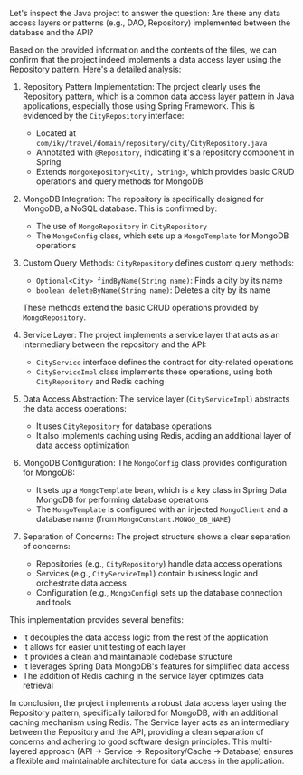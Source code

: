 Let's inspect the Java project to answer the question: Are there any data access layers or patterns (e.g., DAO, Repository) implemented between the database and the API?

Based on the provided information and the contents of the files, we can confirm that the project indeed implements a data access layer using the Repository pattern. Here's a detailed analysis:

1. Repository Pattern Implementation:
   The project clearly uses the Repository pattern, which is a common data access layer pattern in Java applications, especially those using Spring Framework. This is evidenced by the `CityRepository` interface:

   - Located at `com/iky/travel/domain/repository/city/CityRepository.java`
   - Annotated with `@Repository`, indicating it's a repository component in Spring
   - Extends `MongoRepository<City, String>`, which provides basic CRUD operations and query methods for MongoDB

2. MongoDB Integration:
   The repository is specifically designed for MongoDB, a NoSQL database. This is confirmed by:

   - The use of `MongoRepository` in `CityRepository`
   - The `MongoConfig` class, which sets up a `MongoTemplate` for MongoDB operations

3. Custom Query Methods:
   `CityRepository` defines custom query methods:
   - `Optional<City> findByName(String name)`: Finds a city by its name
   - `boolean deleteByName(String name)`: Deletes a city by its name

   These methods extend the basic CRUD operations provided by `MongoRepository`.

4. Service Layer:
   The project implements a service layer that acts as an intermediary between the repository and the API:

   - `CityService` interface defines the contract for city-related operations
   - `CityServiceImpl` class implements these operations, using both `CityRepository` and Redis caching

5. Data Access Abstraction:
   The service layer (`CityServiceImpl`) abstracts the data access operations:
   - It uses `CityRepository` for database operations
   - It also implements caching using Redis, adding an additional layer of data access optimization

6. MongoDB Configuration:
   The `MongoConfig` class provides configuration for MongoDB:
   - It sets up a `MongoTemplate` bean, which is a key class in Spring Data MongoDB for performing database operations
   - The `MongoTemplate` is configured with an injected `MongoClient` and a database name (from `MongoConstant.MONGO_DB_NAME`)

7. Separation of Concerns:
   The project structure shows a clear separation of concerns:
   - Repositories (e.g., `CityRepository`) handle data access operations
   - Services (e.g., `CityServiceImpl`) contain business logic and orchestrate data access
   - Configuration (e.g., `MongoConfig`) sets up the database connection and tools

This implementation provides several benefits:
- It decouples the data access logic from the rest of the application
- It allows for easier unit testing of each layer
- It provides a clean and maintainable codebase structure
- It leverages Spring Data MongoDB's features for simplified data access
- The addition of Redis caching in the service layer optimizes data retrieval

In conclusion, the project implements a robust data access layer using the Repository pattern, specifically tailored for MongoDB, with an additional caching mechanism using Redis. The Service layer acts as an intermediary between the Repository and the API, providing a clean separation of concerns and adhering to good software design principles. This multi-layered approach (API -> Service -> Repository/Cache -> Database) ensures a flexible and maintainable architecture for data access in the application.